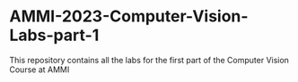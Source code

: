 # AMMI-2023-Computer-Vision-Labs-part-1
This repository contains all the labs for the first part of the Computer Vision Course at AMMI

